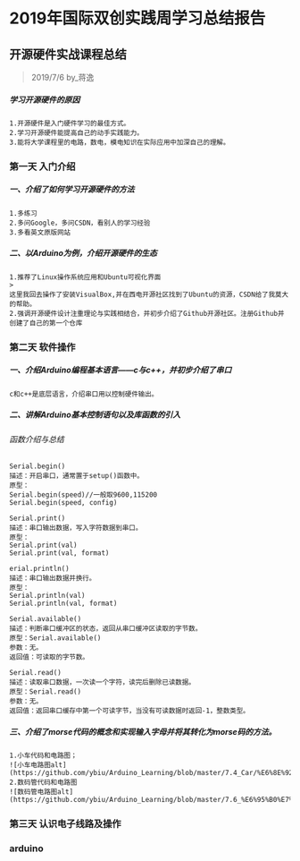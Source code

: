 # 2019年国际双创实践周学习总结报告

## 开源硬件实战课程总结
>2019/7/6 by_蒋逸

##### 学习开源硬件的原因
    1.开源硬件是入门硬件学习的最佳方式。
    2.学习开源硬件能提高自己的动手实践能力。
    3.能将大学课程里的电路，数电，模电知识在实际应用中加深自己的理解。

### 第一天 入门介绍


##### 一、介绍了如何学习开源硬件的方法
    1.多练习
    2.多问Google，多问CSDN，看别人的学习经验
    3.多看英文原版网站

##### 二、以Arduino为例，介绍开源硬件的生态
    1.推荐了Linux操作系统应用和Ubuntu可视化界面
    >
    这里我回去操作了安装VisualBox,并在西电开源社区找到了Ubuntu的资源，CSDN给了我莫大的帮助。
    2.强调开源硬件设计注重理论与实践相结合，并初步介绍了Github开源社区。注册Github并创建了自己的第一个仓库

### 第二天 软件操作
##### 一、介绍Arduino编程基本语言——c与c++，并初步介绍了串口
    c和c++是底层语言，介绍串口用以控制硬件输出。
##### 二、讲解Arduino基本控制语句以及库函数的引入
###### 函数介绍与总结
    Serial.begin()
    描述：开启串口，通常置于setup()函数中。
    原型：
    Serial.begin(speed)//一般取9600,115200
    Serial.begin(speed, config)
    
    Serial.print()
    描述：串口输出数据，写入字符数据到串口。
    原型：
    Serial.print(val)
    Serial.print(val, format)
    
    erial.println()
    描述：串口输出数据并换行。
    原型：
    Serial.println(val)
    Serial.println(val, format)
    
    Serial.available()
    描述：判断串口缓冲区的状态，返回从串口缓冲区读取的字节数。
    原型：Serial.available()
    参数：无。
    返回值：可读取的字节数。
    
    Serial.read()
    描述：读取串口数据，一次读一个字符，读完后删除已读数据。
    原型：Serial.read()
    参数：无。
    返回值：返回串口缓存中第一个可读字节，当没有可读数据时返回-1，整数类型。


##### 三、介绍了morse代码的概念和实现输入字母并将其转化为morse码的方法。
    1.小车代码和电路图；
    ![小车电路图alt](https://github.com/ybiu/Arduino_Learning/blob/master/7.4_Car/%E6%8E%92%E7%BA%BF%E5%8F%8A%E4%BB%A3%E7%A0%81%E6%88%AA%E5%9B%BE.png)
    2.数码管代码和电路图	
    ![数码管电路图alt](https://github.com/ybiu/Arduino_Learning/blob/master/7.6_%E6%95%B0%E7%A0%81%E7%AE%A1/%E6%95%B0%E7%A0%81%E7%AE%A1%E7%94%B5%E8%B7%AF%E5%9B%BE.png)
    
    
### 第三天 认识电子线路及操作



### arduino
